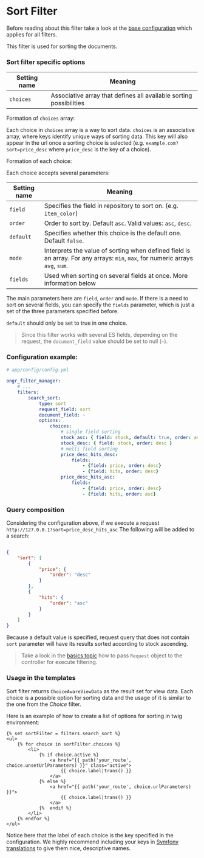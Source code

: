 # Sort Filter

Before reading about this filter take a look at the [base configuration](http://docs.ongr.io/FilterManagerBundle/Basics) which applies for all filters.

This filter is used for sorting the documents.

### Sort filter specific options

| Setting name           | Meaning                                                            |
|------------------------|--------------------------------------------------------------------|
| `choices`              | Associative array that defines all available sorting possibilities |

Formation of `choices` array:

Each choice in `choices` array is a way to sort data. `choices` is an associative array, where
keys identify unique ways of sorting data. This key will also appear in the url once a sorting 
choice is selected (e.g. `example.com?sort=price_desc` where `price_desc` is the key of a choice).
 
Formation of each choice:

Each choice accepts several parameters:

| Setting name           | Meaning                                                            |
|------------------------|--------------------------------------------------------------------|
| `field`                | Specifies the field in repository to sort on. (e.g. `item_color`)  |
| `order`                | Order to sort by. Default `asc`. Valid values: `asc`,  `desc`.     |
| `default`              | Specifies whether this choice is the default one. Default `false`. |
| `mode`                 | Interprets the value of sorting when defined field is an array. For any arrays: `min`, `max`, for numeric arrays `avg`, `sum`.     |
| `fields`               | Used when sorting on several fields at once. More information below |

The main parameters here are `field`, `order` and `mode`. If there is a need to sort on several
fields, you can specify the `fields` parameter, which is just a set of the three parameters specified
before.

`default` should only be set to true in one choice.

> Since this filter works with several ES fields, depending on the request, the 
`document_field` value should be set to null (`~`).

### Configuration example:

```yaml
# app/config/config.yml
    
ongr_filter_manager:
    # ...
    filters:
        search_sort:
            type: sort
            request_field: sort
            document_field: ~
            options:
                choices:
                    # single field sorting
                    stock_asc: { field: stock, default: true, order: asc }
                    stock_desc: { field: stock, order: desc }
                    # molti field sorting
                    price_desc_hits_desc: 
                        fields: 
                            - {field: price, order: desc}
                            - {field: hits, order: desc}
                    price_desc_hits_asc:
                        fields:
                            - {field: price, order: desc}
                            - {field: hits, order: asc}

```

### Query composition

Considering the configuration above, if we execute a request `http://127.0.0.1?sort=price_desc_hits_asc`
The following will be added to a search:

```json

{
    "sort": [
        {
            "price": {
                "order": "desc"
            }
        },
        {
            "hits": {
                "order": "asc"
            }
        }
    ]
}

```

Because a default value is specified, request query that does not contain `sort`
parameter will have its results sorted according to stock ascending.

> Take a look in the [basics topic](http://docs.ongr.io/FilterManagerBundle/Basics) how to pass `Request` object to the controller for execute filtering. 

### Usage in the templates

Sort filter returns `ChoiceAwareViewData` as the result set for view data. 
Each choice is a possible option for sorting data and the usage of it is similar
to the one from the *Choice* filter.

Here is an example of how to create a list of options for sorting in twig environment:

```twig
{% set sortFilter = filters.search_sort %}
<ul>
    {% for choice in sortFilter.choices %}
        <li>
            {% if choice.active %}
                <a href="{{ path('your_route', choice.unsetUrlParameters) }}" class="active">
                    {{ choice.label|trans() }}
                </a>
            {% else %}
                <a href="{{ path('your_route', choice.urlParameters) }}">
                    {{ choice.label|trans() }}
                </a>
            {%  endif %}
        </li>
    {% endfor %}
</ul>
```

Notice here that the label of each choice is the key specified in the configuration.
We highly recommend including your keys in [Symfony translations][1] to give them nice, 
descriptive names.

[1]: http://symfony.com/doc/current/translation.html 
